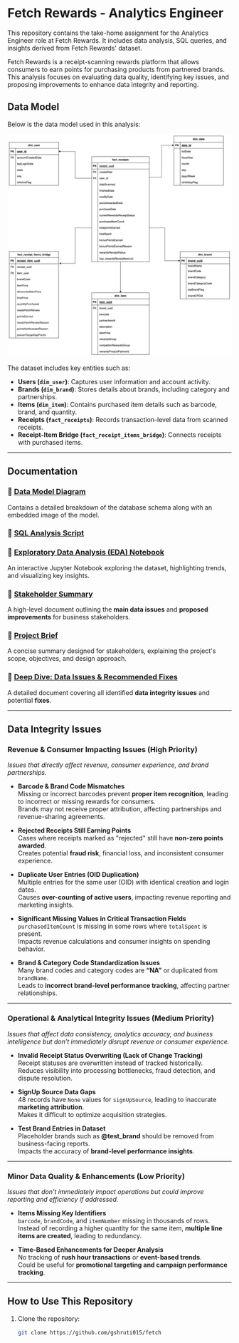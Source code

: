 # Fetch Rewards - Analytics Engineer

This repository contains the take-home assignment for the Analytics Engineer role at Fetch Rewards. It includes data analysis, SQL queries, and insights derived from Fetch Rewards' dataset.  

Fetch Rewards is a receipt-scanning rewards platform that allows consumers to earn points for purchasing products from partnered brands. This analysis focuses on evaluating data quality, identifying key issues, and proposing improvements to enhance data integrity and reporting.  

## Data Model  

Below is the data model used in this analysis:  

![Data Model](data_model/data_model.png) 

The dataset includes key entities such as:  
- **Users (`dim_user`)**: Captures user information and account activity.  
- **Brands (`dim_brand`)**: Stores details about brands, including category and partnerships.  
- **Items (`dim_item`)**: Contains purchased item details such as barcode, brand, and quantity.  
- **Receipts (`fact_receipts`)**: Records transaction-level data from scanned receipts.  
- **Receipt-Item Bridge (`fact_receipt_items_bridge`)**: Connects receipts with purchased items.  

---

## Documentation  

### 📌 [Data Model Diagram](data_model/data_model.png)  
Contains a detailed breakdown of the database schema along with an embedded image of the model.  

### 📌 [SQL Analysis Script](sql/queries.sql)  

### 📌 [Exploratory Data Analysis (EDA) Notebook](notebooks/fetch_eda.ipynb)  
An interactive Jupyter Notebook exploring the dataset, highlighting trends, and visualizing key insights.  

### 📌 [Stakeholder Summary](question4_stakeholderSummary.html)
A high-level document outlining the **main data issues** and **proposed improvements** for business stakeholders.  

### 📌 [Project Brief](documents/fetch_dataQaulityIssues_brief.pdf)  
A concise summary designed for stakeholders, explaining the project's scope, objectives, and design approach.  

### 📌 [Deep Dive: Data Issues & Recommended Fixes](documents/fetch_dataQualityIsuues_deepDive.html)  
A detailed document covering all identified **data integrity issues** and potential **fixes**.  

---

## Data Integrity Issues

### Revenue & Consumer Impacting Issues (High Priority)
*Issues that directly affect revenue, consumer experience, and brand partnerships.*

- **Barcode & Brand Code Mismatches**  
  Missing or incorrect barcodes prevent **proper item recognition**, leading to incorrect or missing rewards for consumers.  
  Brands may not receive proper attribution, affecting partnerships and revenue-sharing agreements.  

- **Rejected Receipts Still Earning Points**  
  Cases where receipts marked as "rejected" still have **non-zero points awarded**.  
  Creates potential **fraud risk**, financial loss, and inconsistent consumer experience.  

- **Duplicate User Entries (OID Duplication)**  
  Multiple entries for the same user (OID) with identical creation and login dates.  
  Causes **over-counting of active users**, impacting revenue reporting and marketing insights.  

- **Significant Missing Values in Critical Transaction Fields**  
  `purchasedItemCount` is missing in some rows where `totalSpent` is present.  
  Impacts revenue calculations and consumer insights on spending behavior.  

- **Brand & Category Code Standardization Issues**  
  Many brand codes and category codes are **“NA”** or duplicated from `brandName`.  
  Leads to **incorrect brand-level performance tracking**, affecting partner relationships.  

---

### Operational & Analytical Integrity Issues (Medium Priority)
*Issues that affect data consistency, analytics accuracy, and business intelligence but don’t immediately disrupt revenue or consumer experience.*

- **Invalid Receipt Status Overwriting (Lack of Change Tracking)**  
  Receipt statuses are overwritten instead of tracked historically.  
  Reduces visibility into processing bottlenecks, fraud detection, and dispute resolution.  

- **SignUp Source Data Gaps**  
  48 records have `None` values for `signUpSource`, leading to inaccurate **marketing attribution**.  
  Makes it difficult to optimize acquisition strategies.  

- **Test Brand Entries in Dataset**  
  Placeholder brands such as **@test_brand** should be removed from business-facing reports.  
  Impacts the accuracy of **brand-level performance insights**.  

---

### Minor Data Quality & Enhancements (Low Priority)
*Issues that don’t immediately impact operations but could improve reporting and efficiency if addressed.*

- **Items Missing Key Identifiers**  
  `barcode`, `brandCode`, and `itemNumber` missing in thousands of rows.  
  Instead of recording a higher quantity for the same item, **multiple line items are created**, leading to redundancy.  

- **Time-Based Enhancements for Deeper Analysis**  
  No tracking of **rush hour transactions** or **event-based trends**.  
  Could be useful for **promotional targeting and campaign performance tracking**.  

---

## How to Use This Repository  
1. Clone the repository:
   ```sh
   git clone https://github.com/gshruti015/fetch